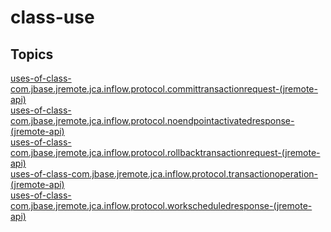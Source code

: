 # class-use

## Topics

[uses-of-class-com.jbase.jremote.jca.inflow.protocol.committransactionrequest-(jremote-api)](./uses-of-class-com.jbase.jremote.jca.inflow.protocol.committransactionrequest-(jremote-api))  
[uses-of-class-com.jbase.jremote.jca.inflow.protocol.noendpointactivatedresponse-(jremote-api)](./uses-of-class-com.jbase.jremote.jca.inflow.protocol.noendpointactivatedresponse-(jremote-api))  
[uses-of-class-com.jbase.jremote.jca.inflow.protocol.rollbacktransactionrequest-(jremote-api)](./uses-of-class-com.jbase.jremote.jca.inflow.protocol.rollbacktransactionrequest-(jremote-api))  
[uses-of-class-com.jbase.jremote.jca.inflow.protocol.transactionoperation-(jremote-api)](./uses-of-class-com.jbase.jremote.jca.inflow.protocol.transactionoperation-(jremote-api))  
[uses-of-class-com.jbase.jremote.jca.inflow.protocol.workscheduledresponse-(jremote-api)](./uses-of-class-com.jbase.jremote.jca.inflow.protocol.workscheduledresponse-(jremote-api))  
